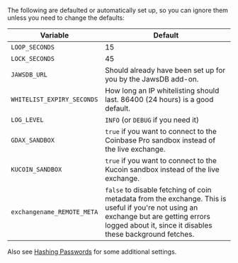 The following are defaulted or automatically set up, so you can ignore them unless you need to change the defaults:

| Variable                   | Default                                                                      |
| -------------------------- | ---------------------------------------------------------------------------- |
| `LOOP_SECONDS`             | 15                                                                           |
| `LOCK_SECONDS`             | 45                                                                           |
| `JAWSDB_URL`         | Should already have been set up for you by the JawsDB add-on.          |
| `WHITELIST_EXPIRY_SECONDS` | How long an IP whitelisting should last. 86400 (24 hours) is a good default. |
| `LOG_LEVEL`                | `INFO` (or `DEBUG` if you need it)                                           |
| `GDAX_SANDBOX`             | `true` if you want to connect to the Coinbase Pro sandbox instead of the live exchange. |
| `KUCOIN_SANDBOX`             | `true` if you want to connect to the Kucoin sandbox instead of the live exchange. |
| `exchangename_REMOTE_META`             | `false` to disable fetching of coin metadata from the exchange. This is useful if you're not using an exchange but are getting errors logged about it, since it disables these background fetches. |

Also see  [Hashing Passwords](Hashing-Passwords) for some additional settings.

